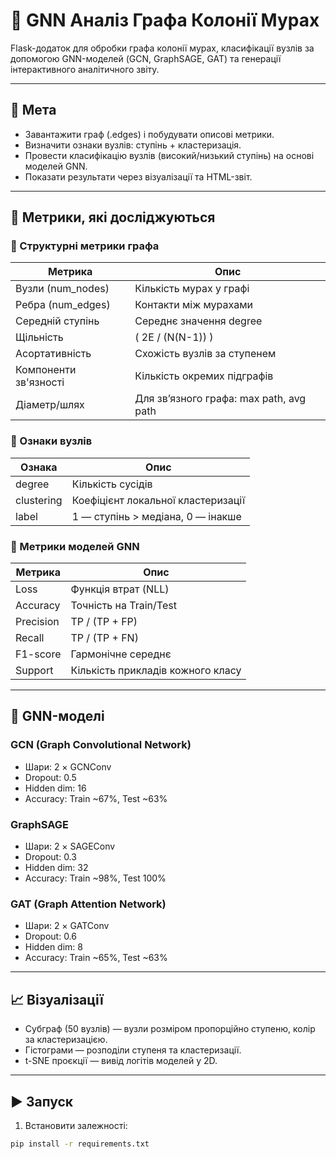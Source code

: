 # 🐜 GNN Аналіз Графа Колонії Мурах

Flask-додаток для обробки графа колонії мурах, класифікації вузлів за допомогою GNN-моделей (GCN, GraphSAGE, GAT) та генерації інтерактивного аналітичного звіту.

---

## 📌 Мета

- Завантажити граф (.edges) і побудувати описові метрики.
- Визначити ознаки вузлів: ступінь + кластеризація.
- Провести класифікацію вузлів (високий/низький ступінь) на основі моделей GNN.
- Показати результати через візуалізації та HTML-звіт.

---

## 🧪 Метрики, які досліджуються

### 🔹 Структурні метрики графа
| Метрика               | Опис |
|-----------------------|------|
| Вузли (num_nodes)     | Кількість мурах у графі |
| Ребра (num_edges)     | Контакти між мурахами |
| Середній ступінь      | Середнє значення degree |
| Щільність             | \( 2E / (N(N-1)) \) |
| Асортативність        | Схожість вузлів за ступенем |
| Компоненти зв'язності | Кількість окремих підграфів |
| Діаметр/шлях          | Для зв’язного графа: max path, avg path |

### 🔹 Ознаки вузлів
| Ознака       | Опис |
|--------------|------|
| degree       | Кількість сусідів |
| clustering   | Коефіцієнт локальної кластеризації |
| label        | 1 — ступінь > медіана, 0 — інакше |

### 🔹 Метрики моделей GNN
| Метрика     | Опис |
|-------------|------|
| Loss        | Функція втрат (NLL) |
| Accuracy    | Точність на Train/Test |
| Precision   | TP / (TP + FP) |
| Recall      | TP / (TP + FN) |
| F1-score    | Гармонічне середнє |
| Support     | Кількість прикладів кожного класу |

---

## 🧠 GNN-моделі

### GCN (Graph Convolutional Network)
- Шари: 2 × GCNConv
- Dropout: 0.5
- Hidden dim: 16
- Accuracy: Train ~67%, Test ~63%

### GraphSAGE
- Шари: 2 × SAGEConv
- Dropout: 0.3
- Hidden dim: 32
- Accuracy: Train ~98%, Test 100%

### GAT (Graph Attention Network)
- Шари: 2 × GATConv
- Dropout: 0.6
- Hidden dim: 8
- Accuracy: Train ~65%, Test ~63%

---

## 📈 Візуалізації

- Субграф (50 вузлів) — вузли розміром пропорційно ступеню, колір за кластеризацією.
- Гістограми — розподіли ступеня та кластеризації.
- t-SNE проєкції — вивід логітів моделей у 2D.

---

## ▶️ Запуск

1. Встановити залежності:

```bash
pip install -r requirements.txt
